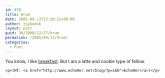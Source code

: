 ```yaml
---
id: 878
title: Hrum
date: 2005-09-13T22:20:21+00:00
author: tsykoduk
layout: post
guid: 30/2008/12/27/hrum
permalink: /2005/09/13/hrum/
categories:
  - Fun!
---
```

<p>You know, I like <a href="http://greg.nokes.name/Breakfast.wmv">breakfast</a>. But I am a latte and cookie type of fellow.</p>


	<p>(HT: <a href="http://www.echo9er.net/blog/?p=166">Echo9er</a>)</p>